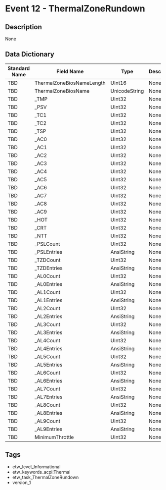# Event 12 - ThermalZoneRundown

## Description
None

## Data Dictionary
|Standard Name|Field Name|Type|Description|Sample Value|
|---|---|---|---|---|
|TBD|ThermalZoneBiosNameLength|UInt16|None|`None`|
|TBD|ThermalZoneBiosName|UnicodeString|None|`None`|
|TBD|_TMP|UInt32|None|`None`|
|TBD|_PSV|UInt32|None|`None`|
|TBD|_TC1|UInt32|None|`None`|
|TBD|_TC2|UInt32|None|`None`|
|TBD|_TSP|UInt32|None|`None`|
|TBD|_AC0|UInt32|None|`None`|
|TBD|_AC1|UInt32|None|`None`|
|TBD|_AC2|UInt32|None|`None`|
|TBD|_AC3|UInt32|None|`None`|
|TBD|_AC4|UInt32|None|`None`|
|TBD|_AC5|UInt32|None|`None`|
|TBD|_AC6|UInt32|None|`None`|
|TBD|_AC7|UInt32|None|`None`|
|TBD|_AC8|UInt32|None|`None`|
|TBD|_AC9|UInt32|None|`None`|
|TBD|_HOT|UInt32|None|`None`|
|TBD|_CRT|UInt32|None|`None`|
|TBD|_NTT|UInt32|None|`None`|
|TBD|_PSLCount|UInt32|None|`None`|
|TBD|_PSLEntries|AnsiString|None|`None`|
|TBD|_TZDCount|UInt32|None|`None`|
|TBD|_TZDEntries|AnsiString|None|`None`|
|TBD|_AL0Count|UInt32|None|`None`|
|TBD|_AL0Entries|AnsiString|None|`None`|
|TBD|_AL1Count|UInt32|None|`None`|
|TBD|_AL1Entries|AnsiString|None|`None`|
|TBD|_AL2Count|UInt32|None|`None`|
|TBD|_AL2Entries|AnsiString|None|`None`|
|TBD|_AL3Count|UInt32|None|`None`|
|TBD|_AL3Entries|AnsiString|None|`None`|
|TBD|_AL4Count|UInt32|None|`None`|
|TBD|_AL4Entries|AnsiString|None|`None`|
|TBD|_AL5Count|UInt32|None|`None`|
|TBD|_AL5Entries|AnsiString|None|`None`|
|TBD|_AL6Count|UInt32|None|`None`|
|TBD|_AL6Entries|AnsiString|None|`None`|
|TBD|_AL7Count|UInt32|None|`None`|
|TBD|_AL7Entries|AnsiString|None|`None`|
|TBD|_AL8Count|UInt32|None|`None`|
|TBD|_AL8Entries|AnsiString|None|`None`|
|TBD|_AL9Count|UInt32|None|`None`|
|TBD|_AL9Entries|AnsiString|None|`None`|
|TBD|MinimumThrottle|UInt32|None|`None`|

## Tags
* etw_level_Informational
* etw_keywords_acpi:Thermal
* etw_task_ThermalZoneRundown
* version_1
